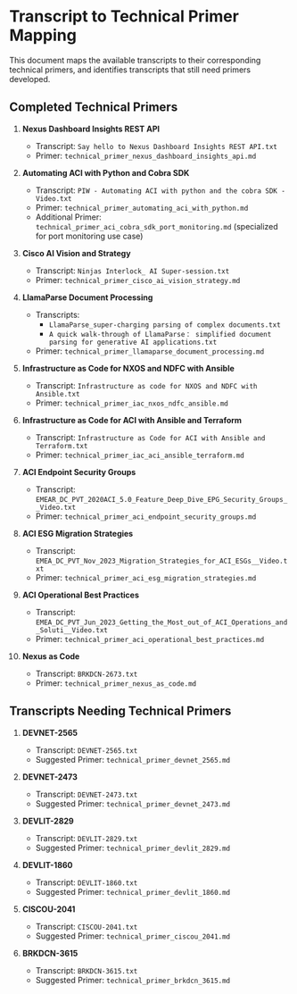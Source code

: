 # Transcript to Technical Primer Mapping

This document maps the available transcripts to their corresponding technical primers, and identifies transcripts that still need primers developed.

## Completed Technical Primers

1. **Nexus Dashboard Insights REST API**
   - Transcript: `Say hello to Nexus Dashboard Insights REST API.txt`
   - Primer: `technical_primer_nexus_dashboard_insights_api.md`

2. **Automating ACI with Python and Cobra SDK**
   - Transcript: `PIW - Automating ACI with python and the cobra SDK - Video.txt`
   - Primer: `technical_primer_automating_aci_with_python.md`
   - Additional Primer: `technical_primer_aci_cobra_sdk_port_monitoring.md` (specialized for port monitoring use case)

3. **Cisco AI Vision and Strategy**
   - Transcript: `Ninjas Interlock_ AI Super-session.txt`
   - Primer: `technical_primer_cisco_ai_vision_strategy.md`

4. **LlamaParse Document Processing**
   - Transcripts: 
     - `LlamaParse_super-charging parsing of complex documents.txt`
     - `A quick walk-through of LlamaParse： simplified document parsing for generative AI applications.txt`
   - Primer: `technical_primer_llamaparse_document_processing.md`

5. **Infrastructure as Code for NXOS and NDFC with Ansible**
   - Transcript: `Infrastructure as code for NXOS and NDFC with Ansible.txt`
   - Primer: `technical_primer_iac_nxos_ndfc_ansible.md`

6. **Infrastructure as Code for ACI with Ansible and Terraform**
   - Transcript: `Infrastructure as Code for ACI with Ansible and Terraform.txt`
   - Primer: `technical_primer_iac_aci_ansible_terraform.md`

7. **ACI Endpoint Security Groups**
   - Transcript: `EMEAR_DC_PVT_2020ACI_5.0_Feature_Deep_Dive_EPG_Security_Groups__Video.txt`
   - Primer: `technical_primer_aci_endpoint_security_groups.md`

8. **ACI ESG Migration Strategies**
   - Transcript: `EMEA_DC_PVT_Nov_2023_Migration_Strategies_for_ACI_ESGs__Video.txt`
   - Primer: `technical_primer_aci_esg_migration_strategies.md`

9. **ACI Operational Best Practices**
   - Transcript: `EMEA_DC_PVT_Jun_2023_Getting_the_Most_out_of_ACI_Operations_and_Soluti__Video.txt`
   - Primer: `technical_primer_aci_operational_best_practices.md`

10. **Nexus as Code**
    - Transcript: `BRKDCN-2673.txt`
    - Primer: `technical_primer_nexus_as_code.md`

## Transcripts Needing Technical Primers

1. **DEVNET-2565**
   - Transcript: `DEVNET-2565.txt`
   - Suggested Primer: `technical_primer_devnet_2565.md`

2. **DEVNET-2473**
   - Transcript: `DEVNET-2473.txt`
   - Suggested Primer: `technical_primer_devnet_2473.md`

3. **DEVLIT-2829**
   - Transcript: `DEVLIT-2829.txt`
   - Suggested Primer: `technical_primer_devlit_2829.md`

4. **DEVLIT-1860**
   - Transcript: `DEVLIT-1860.txt`
   - Suggested Primer: `technical_primer_devlit_1860.md`

5. **CISCOU-2041**
   - Transcript: `CISCOU-2041.txt`
   - Suggested Primer: `technical_primer_ciscou_2041.md`

6. **BRKDCN-3615**
   - Transcript: `BRKDCN-3615.txt`
   - Suggested Primer: `technical_primer_brkdcn_3615.md`
